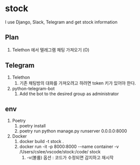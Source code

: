 # stock
I use Django, Slack, Telegram and get stock information

## Plan
1. Telethon 에서 텔레그램 채팅 가져오기 (O)

## Telegram
1. Telethon 
   1. 기존 채팅방의 대화를 가져오려고 하려면 token 키가 있어야 한다.
2. python-telegram-bot
   1. Add the bot to the desired group as administrator

## env
1. Poetry
   1. poetry install
   2. poetry run python manage.py runserver 0.0.0.0:8000
2. Docker
   1. docker build -t stock .
   2. docker run -it -p 8000:8000 --name container -v /Users/cslee/vscode/stock:/code/ stock
      1. -v(볼륨) 옵션 : 코드가 수정되면 감지하고 재시작
